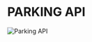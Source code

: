 # PARKING API

![Parking API](https://github.com/jorgedjr21/parking-api/workflows/Parking%20API/badge.svg?branch=master)
